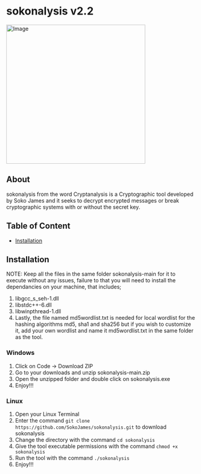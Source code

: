# sokonalysis v2.2
<img width="368" alt="Image" src="https://github.com/user-attachments/assets/a91e399b-b996-45ef-a06b-7a20954ae239" />

## About
sokonalysis from the word Cryptanalysis is a Cryptographic tool developed by Soko James and it seeks to decrypt encrypted messages or break cryptographic systems with or without the secret key.

## Table of Content
- [Installation](#Installation)

## Installation
NOTE: Keep all the files in the same folder sokonalysis-main for it to execute without any issues, failure to that you will need to install the dependancies on your machine, that includes;
1. libgcc_s_seh-1.dll
2. libstdc++-6.dll
3. libwinpthread-1.dll
4. Lastly, the file named md5wordlist.txt is needed for local wordlist for the hashing algorithms md5, sha1 and sha256 but if you wish to customize it, add your own wordlist and name it md5wordlist.txt in the same folder as the tool.

### Windows
1. Click on Code → Download ZIP
2. Go to your downloads and unzip sokonalysis-main.zip
3. Open the unzipped folder and double click on sokonalysis.exe
4. Enjoy!!!
   
### Linux
1. Open your Linux Terminal
2. Enter the command `git clone https://github.com/SokoJames/sokonalysis.git` to download sokonalysis
3. Change the directory with the command `cd sokonalysis`
4. Give the tool executable permissions with the command `chmod +x sokonalysis`
5. Run the tool with the command `./sokonalysis`
6. Enjoy!!!
